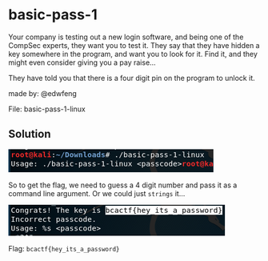 # basic-pass-1

Your company is testing out a new login software, and being one of the CompSec experts, they want you to test it. They say that they have hidden a key somewhere in the program, and want you to look for it. Find it, and they might even consider giving you a pay raise...

They have told you that there is a four digit pin on the program to unlock it.

made by: @edwfeng

File: basic-pass-1-linux

## Solution

![](./1.png)

So to get the flag, we need to guess a 4 digit number and pass it as a command line argument. Or we could just ```strings``` it...

![](./2.png)

Flag: ```bcactf{hey_its_a_password}```